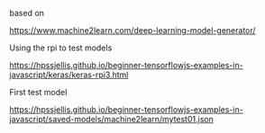 


based on 

https://www.machine2learn.com/deep-learning-model-generator/


Using the rpi to test models

https://hpssjellis.github.io/beginner-tensorflowjs-examples-in-javascript/keras/keras-rpi3.html

First test model




https://hpssjellis.github.io/beginner-tensorflowjs-examples-in-javascript/saved-models/machine2learn/mytest01.json

